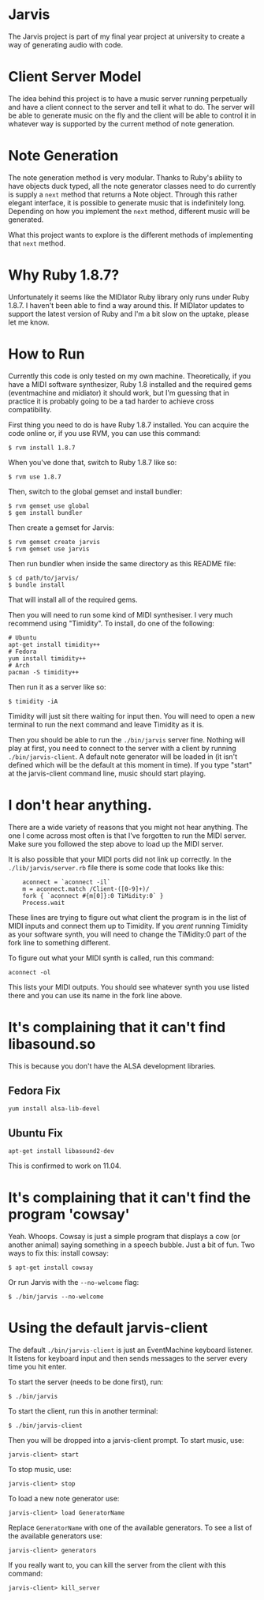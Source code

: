 # Jarvis

The Jarvis project is part of my final year project at university to create a
way of generating audio with code.

# Client Server Model

The idea behind this project is to have a music server running perpetually and
have a client connect to the server and tell it what to do. The server will be
able to generate music on the fly and the client will be able to control it in
whatever way is supported by the current method of note generation.

# Note Generation

The note generation method is very modular. Thanks to Ruby's ability to have
objects duck typed, all the note generator classes need to do currently is
supply a `next` method that returns a Note object. Through this rather elegant
interface, it is possible to generate music that is indefinitely long. Depending
on how you implement the `next` method, different music will be generated.

What this project wants to explore is the different methods of implementing that
`next` method.

# Why Ruby 1.8.7?

Unfortunately it seems like the MIDIator Ruby library only runs under Ruby
1.8.7. I haven't been able to find a way around this. If MIDIator updates to
support the latest version of Ruby and I'm a bit slow on the uptake, please let
me know.

# How to Run

Currently this code is only tested on my own machine. Theoretically, if you have
a MIDI software synthesizer, Ruby 1.8 installed and the required gems
(eventmachine and midiator) it should work, but I'm guessing that in practice it
is probably going to be a tad harder to achieve cross compatibility.

First thing you need to do is have Ruby 1.8.7 installed. You can acquire the
code online or, if you use RVM, you can use this command:

    $ rvm install 1.8.7

When you've done that, switch to Ruby 1.8.7 like so:

    $ rvm use 1.8.7

Then, switch to the global gemset and install bundler:

    $ rvm gemset use global
    $ gem install bundler

Then create a gemset for Jarvis:

    $ rvm gemset create jarvis
    $ rvm gemset use jarvis

Then run bundler when inside the same directory as this README file:

    $ cd path/to/jarvis/
    $ bundle install

That will install all of the required gems.

Then you will need to run some kind of MIDI synthesiser. I very much recommend
using "Timidity". To install, do one of the following:

    # Ubuntu
    apt-get install timidity++
    # Fedora
    yum install timidity++
    # Arch
    pacman -S timidity++

Then run it as a server like so:

    $ timidity -iA

Timidity will just sit there waiting for input then. You will need to open a new
terminal to run the next command and leave Timidity as it is.

Then you should be able to run the `./bin/jarvis` server fine. Nothing will play
at first, you need to connect to the server with a client by running
`./bin/jarvis-client`. A default note generator will be loaded in (it isn't
defined which will be the default at this moment in time). If you type "start"
at the jarvis-client command line, music should start playing.

# I don't hear anything.

There are a wide variety of reasons that you might not hear anything. The one I
come across most often is that I've forgotten to run the MIDI server. Make sure
you followed the step above to load up the MIDI server.

It is also possible that your MIDI ports did not link up correctly. In the
`./lib/jarvis/server.rb` file there is some code that looks like this:

````
    aconnect = `aconnect -il`
    m = aconnect.match /Client-([0-9]+)/
    fork { `aconnect #{m[0]}:0 TiMidity:0` }
    Process.wait
````

These lines are trying to figure out what client the program is in the list of
MIDI inputs and connect them up to Timidity. If you _arent_ running Timidity as
your software synth, you will need to change the TiMidity:0 part of the fork
line to something different.

To figure out what your MIDI synth is called, run this command:

    aconnect -ol

This lists your MIDI outputs. You should see whatever synth you use listed there
and you can use its name in the fork line above.

# It's complaining that it can't find libasound.so

This is because you don't have the ALSA development libraries.

## Fedora Fix

    yum install alsa-lib-devel

## Ubuntu Fix

    apt-get install libasound2-dev

This is confirmed to work on 11.04.

# It's complaining that it can't find the program 'cowsay'

Yeah. Whoops. Cowsay is just a simple program that displays a cow (or another
animal) saying something in a speech bubble. Just a bit of fun. Two ways to fix
this: install cowsay:

    $ apt-get install cowsay

Or run Jarvis with the `--no-welcome` flag:

    $ ./bin/jarvis --no-welcome

# Using the default jarvis-client

The default `./bin/jarvis-client` is just an EventMachine keyboard listener. It listens
for keyboard input and then sends messages to the server every time you hit
enter.

To start the server (needs to be done first), run:

    $ ./bin/jarvis

To start the client, run this in another terminal:

    $ ./bin/jarvis-client

Then you will be dropped into a jarvis-client prompt. To start music, use:

    jarvis-client> start

To stop music, use:

    jarvis-client> stop

To load a new note generator use:

    jarvis-client> load GeneratorName

Replace `GeneratorName` with one of the available generators. To see a list of
the available generators use:

    jarvis-client> generators

If you really want to, you can kill the server from the client with this
command:

    jarvis-client> kill_server

